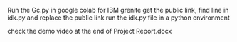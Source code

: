 Run the Gc.py in google colab for IBM grenite
get the public link, find line in idk.py and replace the public link
run the idk.py file in a python environment

check the demo video at the end of Project Report.docx

 
